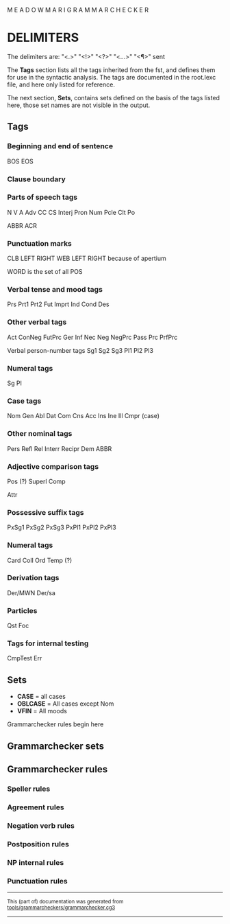 
M E A D O W   M A R I   G R A M M A R   C H E C K E R

# DELIMITERS

The delimiters are: "<.>" "<!>" "<?>" "<...>" "<¶>" sent

The **Tags** section lists all the tags inherited from the fst, and defines them for
use in the syntactic analysis.
The tags are documented in the root.lexc file, and here only listed for reference.

The next section, **Sets**, contains sets defined
on the basis of the tags listed here, those set names are not visible in the output.

## Tags

### Beginning and end of sentence

BOS
EOS

### Clause boundary

### Parts of speech tags

N
V
A
Adv
CC
CS
Interj
Pron
Num
Pcle
Clt
Po

ABBR
ACR

### Punctuation marks

CLB
LEFT
RIGHT
WEB
LEFT RIGHT because of apertium

WORD is the set of all POS

### Verbal tense and mood tags
Prs
Prt1
Prt2
Fut
Imprt
Ind
Cond
Des

### Other verbal tags
Act
ConNeg
FutPrc
Ger
Inf
Nec
Neg
NegPrc
Pass
Prc
PrfPrc

Verbal person-number tags
Sg1
Sg2
Sg3
Pl1
Pl2
Pl3

### Numeral tags

Sg
Pl

### Case tags

Nom
Gen
Abl
Dat
Com
Cns
Acc
Ins
Ine
Ill
Cmpr (case)

### Other nominal tags

Pers
Refl
Rel
Interr
Recipr
Dem
ABBR

### Adjective comparison tags

Pos (?)
Superl
Comp

Attr

### Possessive suffix tags

PxSg1
PxSg2
PxSg3
PxPl1
PxPl2
PxPl3

### Numeral tags

Card
Coll
Ord
Temp (?)

### Derivation tags
Der/MWN
Der/sa

### Particles
Qst
Foc

### Tags for internal testing
CmpTest
Err

## Sets

* **CASE** = all cases
* **OBLCASE** = All cases except Nom
* **VFIN** = All moods

Grammarchecker rules begin here 

## Grammarchecker sets

## Grammarchecker rules

### Speller rules

### Agreement rules

### Negation verb rules

### Postposition rules

###  NP internal rules

###  Punctuation rules

* * *

<small>This (part of) documentation was generated from [tools/grammarcheckers/grammarchecker.cg3](https://github.com/giellalt/lang-mhr/blob/main/tools/grammarcheckers/grammarchecker.cg3)</small>

---

